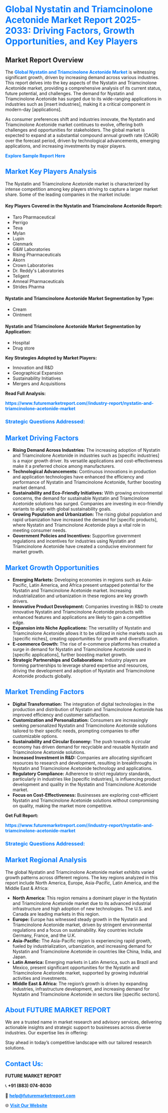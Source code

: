<h1 style="color: #007BFF;">Global Nystatin and Triamcinolone Acetonide Market Report 2025-2033: Driving Factors, Growth Opportunities, and Key Players</h1>

<section id="overview">
<h2>Market Report Overview</h2>
<p>The <a href="https://www.futuremarketreport.com//industry-report/nystatin-and-triamcinolone-acetonide-market" style="color: #007BFF; text-decoration: none;"><strong>Global Nystatin and Triamcinolone Acetonide Market</strong></a> is witnessing significant growth, driven by increasing demand across various industries. This report delves into the key aspects of the Nystatin and Triamcinolone Acetonide market, providing a comprehensive analysis of its current status, future potential, and challenges. The demand for Nystatin and Triamcinolone Acetonide has surged due to its wide-ranging applications in industries such as [insert industries], making it a critical component in modern-day [applications].</p>
<p>As consumer preferences shift and industries innovate, the Nystatin and Triamcinolone Acetonide market continues to evolve, offering both challenges and opportunities for stakeholders. The global market is expected to expand at a substantial compound annual growth rate (CAGR) over the forecast period, driven by technological advancements, emerging applications, and increasing investments by major players.</p>
</section>

<section id="overview">
<p><a href="https://www.futuremarketreport.com//request-sample/reportId=92531" style="color: #007BFF; text-decoration: none;"><strong>Explore Sample Report Here</strong></a></p>
</section>

<section id="key-players">
<h2 style="color: #007BFF;">Market Key Players Analysis</h2>
<p>The Nystatin and Triamcinolone Acetonide market is characterized by intense competition among key players striving to capture a larger market share. Some of the leading companies in the market include:</p>
<h4>Key Players Covered in the Nystatin and Triamcinolone Acetonide Report:</h4>
<ul><li>Taro Pharmaceutical</li><li>Perrigo</li><li>Teva</li><li>Mylan</li><li>Lupin</li><li>Glenmark</li><li>G&amp;W Laboratories</li><li>Rising Pharmaceuticals</li><li>Akorn</li><li>Crown Laboratories</li><li>Dr. Reddy&#039;s Laboratories</li><li>Teligent</li><li>Amneal Pharmaceuticals</li><li>Strides Pharma</li></ul>
<h4>Nystatin and Triamcinolone Acetonide Market Segmentation by Type:</h4>
<ul><li>Cream</li><li>Ointment</li></ul>

<h4>Nystatin and Triamcinolone Acetonide Market Segmentation by Application:</h4>
<ul><li>Hospital</li><li>Drug store</li></ul>
<p><strong>Key Strategies Adopted by Market Players:</strong></p>
<ul>
<li>Innovation and R&D</li>
<li>Geographical Expansion</li>
<li>Sustainability Initiatives</li>
<li>Mergers and Acquisitions</li>
</ul>
</section>

<section>
<p><strong>Read Full Analysis: </strong></p><a href="https://www.futuremarketreport.com//industry-report/nystatin-and-triamcinolone-acetonide-market" style="color: #007BFF; text-decoration: none;"><strong>https://www.futuremarketreport.com//industry-report/nystatin-and-triamcinolone-acetonide-market</strong></a>
<h3 style="color: #007BFF;">Strategic Questions Addressed:</h3>
</section>

<section id="driving-factors">
<h2 style="color: #007BFF;">Market Driving Factors</h2>
<ul>
<li><strong>Rising Demand Across Industries:</strong> The increasing adoption of Nystatin and Triamcinolone Acetonide in industries such as [specific industries] is a major growth driver. Its versatile applications and cost-effectiveness make it a preferred choice among manufacturers.</li>
<li><strong>Technological Advancements:</strong> Continuous innovations in production and application technologies have enhanced the efficiency and performance of Nystatin and Triamcinolone Acetonide, further boosting market demand.</li>
<li><strong>Sustainability and Eco-Friendly Initiatives:</strong> With growing environmental concerns, the demand for sustainable Nystatin and Triamcinolone Acetonide solutions has surged. Companies are investing in eco-friendly variants to align with global sustainability goals.</li>
<li><strong>Growing Population and Urbanization:</strong> The rising global population and rapid urbanization have increased the demand for [specific products], where Nystatin and Triamcinolone Acetonide plays a vital role in meeting consumer needs.</li>
<li><strong>Government Policies and Incentives:</strong> Supportive government regulations and incentives for industries using Nystatin and Triamcinolone Acetonide have created a conducive environment for market growth.</li>
</ul>
</section>

<section id="growth-opportunities">
<h2 style="color: #007BFF;">Market Growth Opportunities</h2>
<ul>
<li><strong>Emerging Markets:</strong> Developing economies in regions such as Asia-Pacific, Latin America, and Africa present untapped potential for the Nystatin and Triamcinolone Acetonide market. Increasing industrialization and urbanization in these regions are key growth drivers.</li>
<li><strong>Innovative Product Development:</strong> Companies investing in R&D to create innovative Nystatin and Triamcinolone Acetonide products with enhanced features and applications are likely to gain a competitive edge.</li>
<li><strong>Expansion into Niche Applications:</strong> The versatility of Nystatin and Triamcinolone Acetonide allows it to be utilized in niche markets such as [specific niches], creating opportunities for growth and diversification.</li>
<li><strong>E-commerce Growth:</strong> The rise of e-commerce platforms has created a surge in demand for Nystatin and Triamcinolone Acetonide used in [specific applications], further boosting market growth.</li>
<li><strong>Strategic Partnerships and Collaborations:</strong> Industry players are forming partnerships to leverage shared expertise and resources, driving the development and adoption of Nystatin and Triamcinolone Acetonide products globally.</li>
</ul>
</section>

<section id="trending-factors">
<h2 style="color: #007BFF;">Market Trending Factors</h2>
<ul>
<li><strong>Digital Transformation:</strong> The integration of digital technologies in the production and distribution of Nystatin and Triamcinolone Acetonide has improved efficiency and customer satisfaction.</li>
<li><strong>Customization and Personalization:</strong> Consumers are increasingly seeking personalized Nystatin and Triamcinolone Acetonide solutions tailored to their specific needs, prompting companies to offer customizable options.</li>
<li><strong>Sustainability and Circular Economy:</strong> The push towards a circular economy has driven demand for recyclable and reusable Nystatin and Triamcinolone Acetonide solutions.</li>
<li><strong>Increased Investment in R&D:</strong> Companies are allocating significant resources to research and development, resulting in breakthroughs in Nystatin and Triamcinolone Acetonide technology and applications.</li>
<li><strong>Regulatory Compliance:</strong> Adherence to strict regulatory standards, particularly in industries like [specific industries], is influencing product development and quality in the Nystatin and Triamcinolone Acetonide market.</li>
<li><strong>Focus on Cost-Effectiveness:</strong> Businesses are exploring cost-efficient Nystatin and Triamcinolone Acetonide solutions without compromising on quality, making the market more competitive.</li>
</ul>
</section>

<section>
<p><strong>Get Full Report: </strong></p><a href="https://www.futuremarketreport.com//industry-report/nystatin-and-triamcinolone-acetonide-market" style="color: #007BFF; text-decoration: none;"><strong>https://www.futuremarketreport.com//industry-report/nystatin-and-triamcinolone-acetonide-market</strong></a>
<h3 style="color: #007BFF;">Strategic Questions Addressed:</h3>
</section>


<section id="regional-analysis">
<h2 style="color: #007BFF;">Market Regional Analysis</h2>
<p>The global Nystatin and Triamcinolone Acetonide market exhibits varied growth patterns across different regions. The key regions analyzed in this report include North America, Europe, Asia-Pacific, Latin America, and the Middle East & Africa:</p>
<ul>
<li><strong>North America:</strong> This region remains a dominant player in the Nystatin and Triamcinolone Acetonide market due to its advanced industrial infrastructure and high adoption of new technologies. The U.S. and Canada are leading markets in this region.</li>
<li><strong>Europe:</strong> Europe has witnessed steady growth in the Nystatin and Triamcinolone Acetonide market, driven by stringent environmental regulations and a focus on sustainability. Key countries include Germany, France, and the U.K.</li>
<li><strong>Asia-Pacific:</strong> The Asia-Pacific region is experiencing rapid growth, fueled by industrialization, urbanization, and increasing demand for Nystatin and Triamcinolone Acetonide in countries like China, India, and Japan.</li>
<li><strong>Latin America:</strong> Emerging markets in Latin America, such as Brazil and Mexico, present significant opportunities for the Nystatin and Triamcinolone Acetonide market, supported by growing industrial activities and investments.</li>
<li><strong>Middle East & Africa:</strong> The region’s growth is driven by expanding industries, infrastructure development, and increasing demand for Nystatin and Triamcinolone Acetonide in sectors like [specific sectors].</li>
</ul>
</section>

<footer>
<h2 style="color: #007BFF;">About FUTURE MARKET REPORT</h2>
<p>We are a trusted name in market research and advisory services, delivering actionable insights and strategic support to businesses across diverse industries. Our expertise lies in offering:</p>

<p>Stay ahead in today’s competitive landscape with our tailored research solutions.</p>

<h2 style="color: #007BFF;">Contact Us:</h2>
<p><strong>FUTURE MARKET REPORT</strong></p>
<p>📞 <strong>+91 (883) 074-8030</strong></p>
<p>📧 <strong><a href="mailto:help@futuremarketreport.com" style="color: #007BFF;">help@futuremarketreport.com</a></strong></p>
<p>🌐 <strong><a href="https://www.futuremarketreport.com/" style="color: #007BFF;">Visit Our Website</a></strong></p>
</footer>